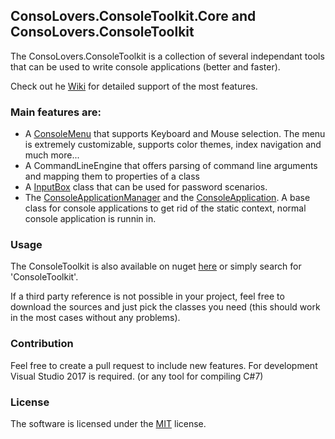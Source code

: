 ## ConsoLovers.ConsoleToolkit.Core and ConsoLovers.ConsoleToolkit
The ConsoLovers.ConsoleToolkit is a collection of several independant tools that can be used to write console applications (better and faster).

Check out he [Wiki](https://github.com/bramerdaniel/ConsoLovers/wiki) for detailed support of the most features.

### Main features are:
* A [ConsoleMenu](https://github.com/bramerdaniel/ConsoLovers/wiki/ConsoleMenu) that supports Keyboard and Mouse selection.
  The menu is extremely customizable, supports color themes, index navigation and much more...
* A CommandLineEngine that offers parsing of command line arguments and mapping them to properties of a class 
* A [InputBox](https://github.com/bramerdaniel/ConsoLovers/wiki/InputBox) class that can be used for password scenarios.
* The [ConsoleApplicationManager](https://github.com/bramerdaniel/ConsoLovers/wiki/ConsoleApplicationManager) and the [ConsoleApplication](https://github.com/bramerdaniel/ConsoLovers/wiki/ConsoleApplication). A base class for console applications to get rid of the static context, normal console application is runnin in.

### Usage
The ConsoleToolkit is also available on nuget [here](https://www.nuget.org/packages/ConsoLovers.ConsoleToolkit)
or simply search for 'ConsoleToolkit'.

If a third party reference is not possible in your project, feel free to download the sources 
and just pick the classes you need (this should work in the most cases without any problems). 

### Contribution
Feel free to create a pull request to include new features. 
For development Visual Studio 2017 is required. (or any tool for compiling C#7)

### License
The software is licensed under the [MIT](LICENSE) license.
